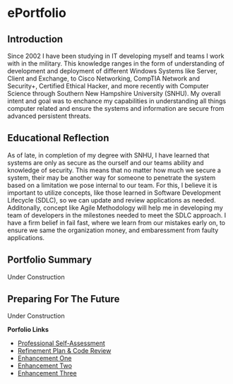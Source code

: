 
# ePortfolio

## Introduction

Since 2002 I have been studying in IT developing myself and teams I work with in the military.  This knowledge ranges in the form of understanding of development and deployment of different Windows Systems like Server, Client and Exchange, to Cisco Networking, CompTIA Network and Security+, Certified Ethical Hacker, and more recently with Computer Science through Southern New Hampshire University (SNHU).  My overall intent and goal was to enchance my capabilities in understanding all things computer related and ensure the systems and information are secure from advanced persistent threats.


## Educational Reflection

As of late, in completion of my degree with SNHU, I have learned that systems are only as secure as the ourself and our teams ability and knowledge of security.  This means that no matter how much we secure a system, their may be another way for someone to penetrate the system based on a limitation we pose internal to our team.  For this, I believe it is important to utilize concepts, like those learned in Software Development Lifecycle (SDLC), so we can update and review applications as needed.  Additonally, concept like Agile Methodology will help me in developing my team of developers in the milestones needed to meet the SDLC approach.  I have a firm belief in fail fast, where we learn from our mistakes early on, to ensure we same the organization money, and embaressment from faulty applications.

## Portfolio Summary

Under Construction

## Preparing For The Future

Under Construction

**Porfolio Links**<br>
* [Professional Self-Assessment](https://mikeariv.github.io/index.html)<br>
* [Refinement Plan & Code Review](https://mikeariv.github.io/CodeReview.html)<br>
* [Enhancement One](https://mikeariv.github.io/EnhancementOne.html)<br>
* [Enhancement Two](https://mikeariv.github.io/EnhancementTwo.html)<br>
* [Enhancement Three](https://mikeariv.github.io/EnhancementThree.html)
